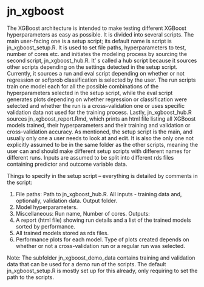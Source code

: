 # jn_xgboost
The XGBoost architecture is intended to make testing different XGBoost hyperparameters
as easy as possible. It is divided into several scripts. The main user-facing one is a setup
script; its default name is script is jn_xgboost_setup.R. It is used to set file paths,
hyperparameters to test, number of cores etc. and initiates the modeling process by
sourcing the second script, jn_xgboost_hub.R. It’
s called a hub script because it sources
other scripts depending on the settings detected in the setup script. Currently, it sources a
run and eval script depending on whether or not regression or softprob classification is
selected by the user. The run scripts train one model each for all the possible combinations
of the hyperparameters selected in the setup script, while the eval script generates plots
depending on whether regression or classification were selected and whether the run is a
cross-validation one or uses specific validation data not used for the training process.
Lastly, jn_xgboost_hub.R sources jn_xgboost_report.Rmd, which prints an html file
listing all XGBoost models trained, their hyperparameters and their training and validation or
cross-validation accuracy.
As mentioned, the setup script is the main, and usually only one a user needs to look at and
edit. It is also the only one not explicitly assumed to be in the same folder as the other
scripts, meaning the user can and should make different setup scripts with different names
for different runs. Inputs are assumed to be split into different rds files containing predictor
and outcome variable data.

Things to specify in the setup script – everything is detailed by comments in the script:
1. File paths: Path to jn_xgboost_hub.R. All inputs - training data and, optionally, validation
data. Output folder.
2. Model hyperparameters.
3. Miscellaneous: Run name, Number of cores.
Outputs:
1. A report (html file) showing run details and a list of the trained models sorted by
performance.
2. All trained models stored as rds files.
3. Performance plots for each model. Type of plots created depends on whether or not a
cross-validation run or a regular run was selected.

Note: The subfolder jn_xgboost_demo_data contains training and validation data that can
be used for a demo run of the scripts. The default jn_xgboost_setup.R is mostly set up for
this already, only requiring to set the path to the scripts.
